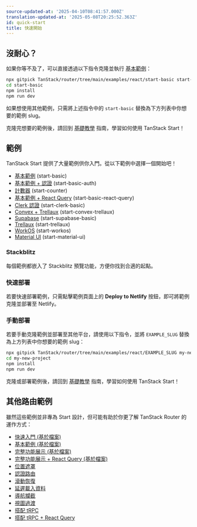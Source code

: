 ```yaml
---
source-updated-at: '2025-04-10T08:41:57.000Z'
translation-updated-at: '2025-05-08T20:25:52.363Z'
id: quick-start
title: 快速開始
---
```


## 沒耐心？

如果你等不及了，可以直接透過以下指令克隆並執行 [基本範例](../examples/start-basic)：

```bash
npx gitpick TanStack/router/tree/main/examples/react/start-basic start-basic
cd start-basic
npm install
npm run dev
```

如果想使用其他範例，只需將上述指令中的 `start-basic` 替換為下方列表中你想要的範例 slug。

克隆完想要的範例後，請回到 [基礎教學](../learn-the-basics) 指南，學習如何使用 TanStack Start！

## 範例

TanStack Start 提供了大量範例供你入門。從以下範例中選擇一個開始吧！

- [基本範例](../examples/start-basic) (start-basic)
- [基本範例 + 認證](../examples/start-basic-auth) (start-basic-auth)
- [計數器](../examples/start-counter) (start-counter)
- [基本範例 + React Query](../examples/start-basic-react-query) (start-basic-react-query)
- [Clerk 認證](../examples/start-clerk-basic) (start-clerk-basic)
- [Convex + Trellaux](../examples/start-convex-trellaux) (start-convex-trellaux)
- [Supabase](../examples/start-supabase-basic) (start-supabase-basic)
- [Trellaux](../examples/start-trellaux) (start-trellaux)
- [WorkOS](../examples/start-workos) (start-workos)
- [Material UI](../examples/start-material-ui) (start-material-ui)

### Stackblitz

每個範例都嵌入了 Stackblitz 預覽功能，方便你找到合適的起點。

### 快速部署

若要快速部署範例，只需點擊範例頁面上的 **Deploy to Netlify** 按鈕，即可將範例克隆並部署至 Netlify。

### 手動部署

若要手動克隆範例並部署至其他平台，請使用以下指令，並將 `EXAMPLE_SLUG` 替換為上方列表中你想要的範例 slug：

```bash
npx gitpick TanStack/router/tree/main/examples/react/EXAMPLE_SLUG my-new-project
cd my-new-project
npm install
npm run dev
```

克隆或部署範例後，請回到 [基礎教學](../learn-the-basics) 指南，學習如何使用 TanStack Start！

## 其他路由範例

雖然這些範例並非專為 Start 設計，但可能有助於你更了解 TanStack Router 的運作方式：

- [快速入門 (基於檔案)](../examples/quickstart-file-based)
- [基本範例 (基於檔案)](../examples/basic-file-based)
- [完整功能展示 (基於檔案)](../examples/kitchen-sink-file-based)
- [完整功能展示 + React Query (基於檔案)](../examples/kitchen-sink-react-query-file-based)
- [位置遮罩](../examples/location-masking)
- [認證路由](../examples/authenticated-routes)
- [滾動恢復](../examples/scroll-restoration)
- [延遲載入資料](../examples/deferred-data)
- [導航攔截](../examples/navigation-blocking)
- [視圖過渡](../examples/view-transitions)
- [搭配 tRPC](../examples/with-trpc)
- [搭配 tRPC + React Query](../examples/with-trpc-react-query)
